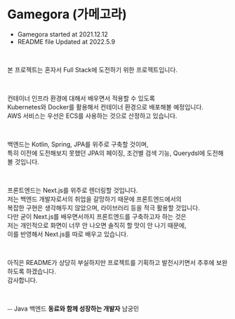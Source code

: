 # Gamegora (가메고라)

- Gamegora started at 2021.12.12
- README file Updated at 2022.5.9

<br>

본 프로젝트는 혼자서 Full Stack에 도전하기 위한 프로젝트입니다.

<br>

컨테이너 인프라 환경에 대해서 배우면서 적용할 수 있도록  
Kubernetes와 Docker를 활용해서 컨테이너 환경으로 배포해볼 예정입니다.  
AWS 서비스는 우선은 ECS를 사용하는 것으로 산정하고 있습니다.

<br>

백엔드는 Kotlin, Spring, JPA를 위주로 구축할 것이며,  
특히 이전에 도전해보지 못했던 JPA의 페이징, 조건별 검색 기능, Querydsl에 도전해볼 것입니다.

<br>

프론트엔드는 Next.js를 위주로 렌더링할 것입니다.  
저는 백엔드 개발자로서의 취업을 갈망하기 때문에 프론트엔드에서의  
복잡한 구현은 생각해두지 않았으며, 라이브러리 등을 적극 활용할 것입니다.  
다만 굳이 Next.js를 배우면서까지 프론트엔드를 구축하고자 하는 것은  
저는 개인적으로 화면이 너무 안 나오면 솔직히 할 맛이 안 나기 때문에,  
이를 반영해서 Next.js를 따로 배우고 있습니다.

<br>

아직은 README가 상당히 부실하지만 프로젝트를 기획하고 발전시키면서 추후에 보완하도록 하겠습니다.  
감사합니다.

<br>

⏤ Java 백엔드 **동료와 함께 성장하는 개발자** 남궁민
